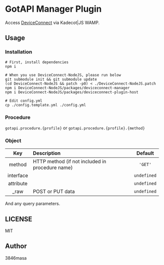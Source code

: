 # GotAPI Manager Plugin

Access [DeviceConnect] via Kadecot|JS WAMP.

[DeviceConnect]: https://github.com/DeviceConnect/DeviceConnect-NodeJS

## Usage

### Installation

```
# First, install dependencies
npm i

# When you use DeviceConnect-NodeJS, please run below
git submodule init && git submodule update
(cd DeviceConnect-NodeJS && patch -p0) < ./DeviceConnect-NodeJS.patch
npm i DeviceConnect-NodeJS/packages/deviceconnect-manager
npm i DeviceConnect-NodeJS/packages/deviceconnect-plugin-host

# Edit config.yml
cp ./config.template.yml ./config.yml
```

### Procedure

`gotapi.procedure.{profile}` or `gotapi.procedure.{profile}.{method}`

### Object

|Key|Description|Default|
|:--:|:--|:--:|
|method|HTTP method (if not included in procedure name)|`'GET'`|
|interface||`undefined`|
|attribute||`undefined`|
|_raw|POST or PUT data|`undefined`|

And any query parameters.

## LICENSE

MIT

## Author

3846masa

